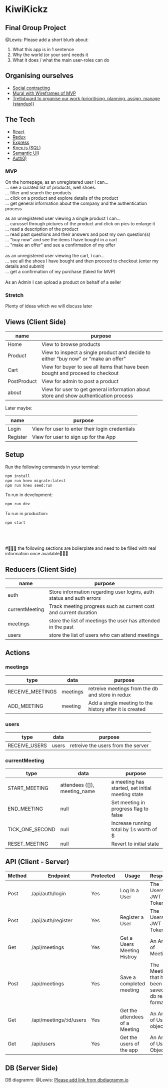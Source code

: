 # KiwiKickz

## Final Group Project

@Lewis: Please add a short blurb about:
1) What this app is in 1 sentence
2) Why the world (or your son) needs it
3) What it does / what the main user-roles can do

## Organising ourselves
- [Social contracting](https://docs.google.com/document/d/1pwtqSxUZA12r6_vuwfvo1w0ZCwHQp8M2m3-ed3RIxl0/edit)
- [Mural with Wireframes of MVP](https://app.mural.co/t/mahimanager3059/m/mahimanager3059/1645566429135/9f3cb87d7f24a01b6e26a00814d2d034cc4686ae?sender=u1a5b680ac0db02b3c2df7835)
- [Trelloboard to organise our work (prioritising, planning, assign, manage (standup))](https://trello.com/b/YlvgGwxG/kiwikickz)

## The Tech
- [React](https://reactjs.org/docs/getting-started.html)
- [Redux](https://redux.js.org/)
- [Express](https://expressjs.com/en/api.html)
- [Knex.js (SQL)](https://knexjs.org/)
- [Semantic UI)](https://react.semantic-ui.com/)
- [Auth0)](https://auth0.com/)

### MVP
On the homepage, as an unregistered user I can...<br>
... see a curated list of products, well shoes.<br>
... filter and search the products<br>
... click on a product and explore details of the product<br>
... get general information about the company and the authentication process<br>

as an unregistered user viewing a single product I can...<br>
... carussel through pictures of the product and click on pics to enlarge it<br>
... read a description of the product<br>
... read past questions and their answers and post my own question(s)<br>
... "buy now" and see the items I have bought in a cart<br>
... "make an offer" and see a confirmation of my offer<br>
<br>
as an unregistered user viewing the cart, I can...<br>
... see all the shoes I have bought and then proceed to checkout (enter my details and submit)<br>
... get a confirmation of my purchase (faked for MVP)<br>
<br>
As an Admin I can upload a product on behalf of a seller<br>

### Stretch
Plenty of ideas which we will discuss later

## Views (Client Side)

| name          | purpose                                                                                                                  |
| ------------- | ------------------------------------------------------------------------------------------------------------------------ |
| Home          | View to browse products                                                                                                  |
| Product       | View to inspect a single product and decide to either "buy now" or "make an offer"                                       |
| Cart          | View for buyer to see all items that have been bought and proceed to checkout                                            |
| PostProduct   | View for admin to post a product                                                                                         |
| about         | View for user to get general information about store and show authentication process                                     |

Later maybe:

| name          | purpose                                                                                                                  |
| ------------- | ------------------------------------------------------------------------------------------------------------------------ |
| Login         | View for user to enter their login credentials                                                                           |
| Register      | View for user to sign up for the App                                                                                     |

## Setup

Run the following commands in your terminal:

```sh
npm install
npm run knex migrate:latest
npm run knex seed:run
```

To run in development:

```sh
npm run dev
```

To run in production:

```sh
npm start
```

<br>
<br>
<br>
#🚧🚧🚧 the following sections are boilerplate and need to be filled with real information once available🚧🚧🚧
<br>

## Reducers (Client Side)

| name           | purpose                                                              |
| -------------- | -------------------------------------------------------------------- |
| auth           | Store information regarding user logins, auth status and auth errors |
| currentMeeting | Track meeting progress such as current cost and current duration     |
| meetings       | store the list of meetings the user has attended in the past         |
| users          | store the list of users who can attend meetings                      |

## Actions

### meetings

| type             | data     | purpose                                                 |
| ---------------- | -------- | ------------------------------------------------------- |
| RECEIVE_MEETINGS | meetings | retreive meetings from the db and store in redux        |
| ADD_MEETING      | meeting  | Add a single meeting to the history after it is created |

### users

| type          | data  | purpose                            |
| ------------- | ----- | ---------------------------------- |
| RECEIVE_USERS | users | retreive the users from the server |

### currentMeeting

| type            | data                         | purpose                                          |
| --------------- | ---------------------------- | ------------------------------------------------ |
| START_MEETING   | attendees ([]), meeting_name | a meeting has started, set initial meeting state |
| END_MEETING     | null                         | Set meeting in progress flag to false            |
| TICK_ONE_SECOND | null                         | Increase running total by 1s worth of $          |
| RESET_MEETING   | null                         | Revert to initial state                          |

## API (Client - Server)

| Method | Endpoint                | Protected | Usage                          | Response                                          |
| ------ | ----------------------- | --------- | ------------------------------ | ------------------------------------------------- |
| Post   | /api/auth/login         | Yes       | Log In a User                  | The Users JWT Token                               |
| Post   | /api/auth/register      | Yes       | Register a User                | The Users JWT Token                               |
| Get    | /api/meetings           | Yes       | Get a Users Meeting Histroy    | An Array of Meetings                              |
| Post   | /api/meetings           | Yes       | Save a completed meeting       | The Meeting that has been saved in db read format |
| Get    | /api/meetings/:id/users | Yes       | Get the attendees of a Meeting | An Array of User objects                          |
| Get    | /api/users              | Yes       | Get the users of the app       | An Array of User Objects                          |

## DB (Server Side)

DB diagramm:
@Lewis: [Please add link from dbdiagramm.io](https://dbdiagram.io/home)





